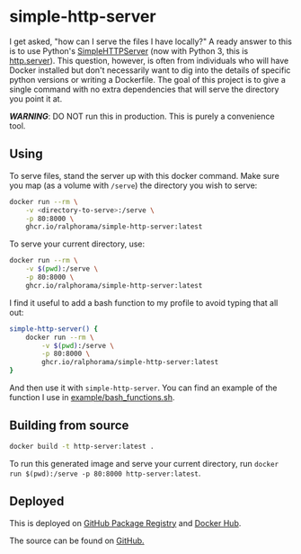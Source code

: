 # simple-http-server

I get asked, "how can I serve the files I have locally?" A ready answer to this is to use Python's [SimpleHTTPServer][1] (now with Python 3, this is [http.server][1]). This question, however, is often from individuals who will have Docker installed but don't necessarily want to dig into the details of specific python versions or writing a Dockerfile. The goal of this project is to give a single command with no extra dependencies that will serve the directory you point it at. 

***WARNING***: DO NOT run this in production. This is purely a convenience tool.

## Using

To serve files, stand the server up with this docker command. Make sure you map (as a volume with `/serve`) the directory you wish to serve:

```sh
docker run --rm \
    -v <directory-to-serve>:/serve \
    -p 80:8000 \
    ghcr.io/ralphorama/simple-http-server:latest
```

To serve your current directory, use:

```sh
docker run --rm \
    -v $(pwd):/serve \
    -p 80:8000 \
    ghcr.io/ralphorama/simple-http-server:latest
```

I find it useful to add a bash function to my profile to avoid typing that all out:

```sh
simple-http-server() {
    docker run --rm \
        -v $(pwd):/serve \
        -p 80:8000 \
        ghcr.io/ralphorama/simple-http-server:latest
}
```

And then use it with `simple-http-server`. You can find an example of the function I use in [example/bash_functions.sh][5]. 

## Building from source

```sh
docker build -t http-server:latest .
```

To run this generated image and serve your current directory, run `docker run $(pwd):/serve -p 80:8000 http-server:latest`.

## Deployed

This is deployed on [GitHub Package Registry][2] and [Docker Hub][3].

The source can be found on [GitHub.][4]

[//]: # "LINKS"

[1]: https://docs.python.org/3.7/library/http.server.html#module-http.server     "http.server"
[2]: https://github.com/ghcr.io/ralphorama/simple-http-server/packages/37410 "ghcr.io/ralphorama/simple-http-server GitHub Packages"
[3]: https://github.com/RalphORama/simple-http-server/pkgs/container/simple-http-server "ghcr.io/ralphorama/simple-http-server on GitHub Container Registry"
[4]: https://github.com/ralphorama/simple-http-server "ghcr.io/ralphorama/simple-http-server on GitHub" 
[5]: example/bash_functions.sh "Example bash function to push in profile"
